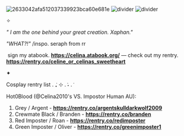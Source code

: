 ![2633042afa512037339923bca60e681e](https://github.com/user-attachments/assets/94f3ecbf-0889-48d3-b4fd-1ef10358299a)
![divider](https://i.ibb.co/svGhCyW/IMG-6114.gif) ![divider](https://i.ibb.co/svGhCyW/IMG-6114.gif)

✧

*" I am the one behind your great creation. Xaphan."*

*"WHAT?!"* /inspo. seraph from rr

‎
sign my atabook. **https://celina.atabook.org/** — check out my rentry. **https://rentry.co/celine_or_celinas_sweetheart**

✦

Cosplay rentry list . ݁₊ ⊹ . ݁˖ . ݁

Hot0Blood (@Celina2010's VS. Impostor Human AU):
 1. Grey / Argent - **https://rentry.co/argentskulldarkwolf2009**
 2. Crewmate Black / Branden - **https://rentry.co/branden**
 3. Red Imposter / Roan - **https://rentry.co/redimposter**
 4. Green Imposter / Oliver - **https://rentry.co/greenimposter1**
